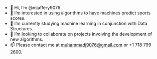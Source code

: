 - 👋 Hi, I’m @mjaffery9076
- 👀 I’m interested in using algorithms to have machines predict sports scores.
- 🌱 I’m currently studying machine learning in conjunction with Data Structures.
- 💞️ I’m looking to collaborate on projects involving the development of new algorithms.
- 📫 Please contact me at muhammadj9076@gmail.com or +1 718 799 2600.

<!---
mjaffery9076/mjaffery9076 is a ✨ special ✨ repository because its `README.md` (this file) appears on your GitHub profile.
You can click the Preview link to take a look at your changes.
--->
